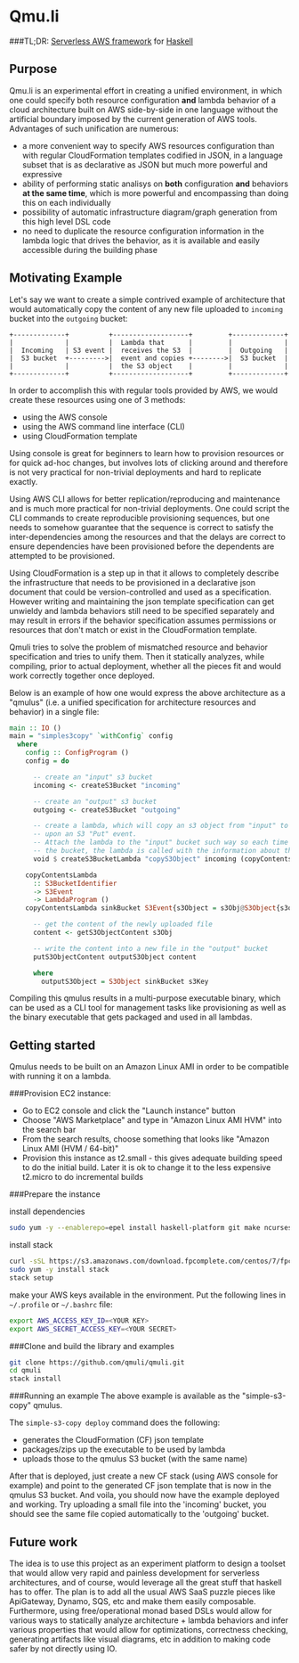 Qmu.li
======

###TL;DR: [Serverless AWS framework](https://serverless.com/) for [Haskell](https://www.haskell.org/)


Purpose
-------

Qmu.li is an experimental effort in creating a unified environment, in which one could specify both resource configuration **and** lambda 
behavior of a cloud architecture built on AWS side-by-side in one language without the artificial boundary imposed by the current 
generation of AWS tools.
Advantages of such unification are numerous:

* a more convenient way to specify AWS resources configuration than with regular CloudFormation templates codified in JSON, in a language 
subset that is as declarative as JSON but much more powerful and expressive
* ability of performing static analisys on **both** configuration **and** behaviors **at the same time**, which is more powerful and 
encompassing than doing this on each individually
* possibility of automatic infrastructure diagram/graph generation from this high level DSL code
* no need to duplicate the resource configuration information in the lambda logic that drives the behavior, as it is available and easily 
accessible during the building phase


Motivating Example
------------------

Let's say we want to create a simple contrived example of architecture that would automatically copy the content of any new file uploaded 
to `incoming` bucket into the `outgoing` bucket:



    +-------------+          +-------------------+         +-------------+
    |             |          |  Lambda that      |         |             |
    |  Incoming   | S3 event |  receives the S3  |         |  Outgoing   |
    |  S3 bucket  +--------->|  event and copies +-------->|  S3 bucket  |
    |             |          |  the S3 object    |         |             |
    +-------------+          +-------------------+         +-------------+


In order to accomplish this with regular tools provided by AWS, we would create these resources using one of 3 methods:

- using the AWS console 
- using the AWS command line interface (CLI)
- using CloudFormation template

Using console is great for beginners to learn how to provision resources or for quick ad-hoc changes, but involves lots of clicking around 
and therefore is not very practical for non-trivial deployments and hard to replicate exactly.

Using AWS CLI allows for better replication/reproducing and maintenance and is much more practical for non-trivial deployments. One could
script the CLI commands to create reproducible provisioning sequences, but one needs to somehow guarantee that the sequence is correct to
satisfy the inter-dependencies among the resources and that the delays are correct to ensure dependencies have been provisioned before 
the dependents are attempted to be provisioned.

Using CloudFormation is a step up in that it allows to completely describe the infrastructure that needs to be provisioned in a declarative 
json document that could be version-controlled and used as a specification. However writing and maintaining the json template specification 
can get unwieldy and lambda behaviors still need to be specified separately and may result in errors if the behavior specification assumes
permissions or resources that don't match or exist in the CloudFormation template.

Qmuli tries to solve the problem of mismatched resource and behavior specification and tries to unify them. Then it statically analyzes, 
while compiling, prior to actual deployment, whether all the pieces fit and would work correctly together once deployed.

Below is an example of how one would express the above architecture as a "qmulus" (i.e. a unified specification for architecture resources 
and behavior) in a single file:

```haskell
main :: IO ()
main = "simples3copy" `withConfig` config
  where
    config :: ConfigProgram ()
    config = do

      -- create an "input" s3 bucket
      incoming <- createS3Bucket "incoming"

      -- create an "output" s3 bucket
      outgoing <- createS3Bucket "outgoing"

      -- create a lambda, which will copy an s3 object from "input" to "output" buckets
      -- upon an S3 "Put" event.
      -- Attach the lambda to the "input" bucket such way so each time a file is uploaded to
      -- the bucket, the lambda is called with the information about the newly uploaded file.
      void $ createS3BucketLambda "copyS3Object" incoming (copyContentsLambda outgoing)

    copyContentsLambda
      :: S3BucketIdentifier
      -> S3Event
      -> LambdaProgram ()
    copyContentsLambda sinkBucket S3Event{s3Object = s3Obj@S3Object{s3oKey = s3Key}} = do

      -- get the content of the newly uploaded file
      content <- getS3ObjectContent s3Obj

      -- write the content into a new file in the "output" bucket
      putS3ObjectContent outputS3Object content

      where
        outputS3Object = S3Object sinkBucket s3Key
```

Compiling this qmulus results in a multi-purpose executable binary, which can be used as a CLI tool for management tasks like provisioning 
as well as the binary executable that gets packaged and used in all lambdas. 

Getting started
---------------

Qmulus needs to be built on an Amazon Linux AMI in order to be compatible with running it on a lambda.

###Provision EC2 instance:

- Go to EC2 console and click the "Launch instance" button
- Choose "AWS Marketplace" and type in "Amazon Linux AMI HVM" into the search bar
- From the search results, choose something that looks like "Amazon Linux AMI (HVM / 64-bit)"
- Provision this instance as t2.small - this gives adequate building speed to do the initial build. Later it is ok to change it to the less 
expensive t2.micro to do incremental builds


###Prepare the instance

install dependencies
```sh
sudo yum -y --enablerepo=epel install haskell-platform git make ncurses-devel patch gcc-c++
```

install stack
```sh
curl -sSL https://s3.amazonaws.com/download.fpcomplete.com/centos/7/fpco.repo | sudo tee /etc/yum.repos.d/fpco.repo
sudo yum -y install stack
stack setup
```

make your AWS keys available in the environment. Put the following lines in `~/.profile` or `~/.bashrc` file:
```sh
export AWS_ACCESS_KEY_ID=<YOUR KEY>
export AWS_SECRET_ACCESS_KEY=<YOUR SECRET>
```

###Clone and build the library and examples
```sh
git clone https://github.com/qmuli/qmuli.git
cd qmuli
stack install
```

###Running an example
The above example is available as the "simple-s3-copy" qmulus.

The `simple-s3-copy deploy` command does the following:

- generates the CloudFormation (CF) json template
- packages/zips up the executable to be used by lambda
- uploads those to the qmulus S3 bucket (with the same name)

After that is deployed, just create a new CF stack (using AWS console for example) and point to the generated CF json template that is now 
in the qmulus S3 bucket. And voila, you should now have the example deployed and working. 
Try uploading a small file into the 'incoming' bucket, you should see the same file copied automatically to the 'outgoing' bucket.


Future work
-----------

The idea is to use this project as an experiment platform to design a toolset that would allow very rapid and painless development for 
serverless architectures, and of course, would leverage all the great stuff that haskell has to offer. The plan is to add all the usual 
AWS SaaS puzzle pieces like ApiGateway, Dynamo, SQS, etc and make them easily composable. Furthermore, using free/operational monad based 
DSLs would allow for various ways to statically analyze architecture + lambda behaviors and infer various properties that would allow for 
optimizations, correctness checking, generating artifacts like visual diagrams, etc in addition to making code safer by not directly using 
IO.


